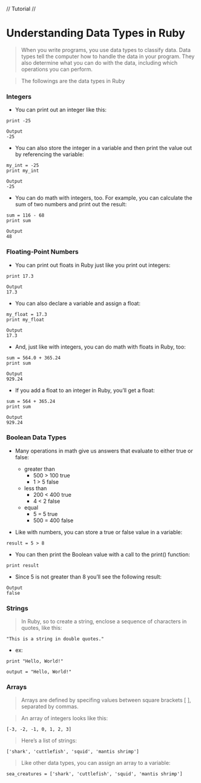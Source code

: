 // Tutorial //
# Understanding Data Types in Ruby

> When you write programs, you use data types to classify data. Data types tell the computer how to handle the data in your program. They also determine what you can do with the data, including which operations you can perform.

> The followings are the data types in Ruby

### Integers

- You can print out an integer like this:

```
print -25
```

```
Output
-25
```

- You can also store the integer in a variable and then print the value out by referencing the variable:

```
my_int = -25
print my_int
```

```
Output
-25
```

- You can do math with integers, too. For example, you can calculate the sum of two numbers and print out the result:

```
sum = 116 - 68
print sum
```

```
Output
48
```

### Floating-Point Numbers

- You can print out floats in Ruby just like you print out integers:

```
print 17.3
```

```
Output
17.3
```

- You can also declare a variable and assign a float:

```
my_float = 17.3
print my_float
```
```
Output
17.3
```

- And, just like with integers, you can do math with floats in Ruby, too:

```
sum = 564.0 + 365.24
print sum
```
```
Output
929.24
```

- If you add a float to an integer in Ruby, you’ll get a float:

```
sum = 564 + 365.24
print sum
```
```
Output
929.24
```

### Boolean Data Types

- Many operations in math give us answers that evaluate to either true or false:

  - greater than
    - 500 > 100 true
    - 1 > 5 false
  - less than
    - 200 < 400 true
    - 4 < 2 false
  - equal
    - 5 = 5 true
    - 500 = 400 false


- Like with numbers, you can store a true or false value in a variable:

```
result = 5 > 8
```

- You can then print the Boolean value with a call to the print() function:

```
print result
```

- Since 5 is not greater than 8 you’ll see the following result:

```
Output
false
```

### Strings

> In Ruby, so to create a string, enclose a sequence of characters in quotes, like this:

```
"This is a string in double quotes."
```

- ex:

```
print "Hello, World!"
```

```
output = "Hello, World!"
```

### Arrays

> Arrays are defined by specifing values between square brackets [ ], separated by commas.

> An array of integers looks like this:

```
[-3, -2, -1, 0, 1, 2, 3]
```

  > Here’s a list of strings:
```
['shark', 'cuttlefish', 'squid', 'mantis shrimp']
```

  > Like other data types, you can assign an array to a variable:
```
sea_creatures = ['shark', 'cuttlefish', 'squid', 'mantis shrimp']
```

